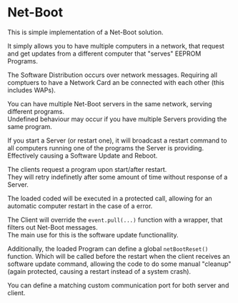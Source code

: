# Net-Boot

This is simple implementation of a Net-Boot solution.

It simply allows you to have multiple computers in a network, that request and get updates from a different computer that "serves" EEPROM Programs.

The Software Distribution occurs over network messages. Requiring all comptuers to have a Network Card an be connected with each other (this includes WAPs).

You can have multiple Net-Boot servers in the same network, serving different programs.  
Undefined behaviour may occur if you have multiple Servers providing the same program.

If you start a Server (or restart one), it will broadcast a restart command to all computers running one of the programs the Server is providing. Effectively causing a Software Update and Reboot.

The clients request a program upon start/after restart.  
They will retry indefinetly after some amount of time without response of a Server.  

The loaded coded will be executed in a protected call, allowing for an automatic computer restart in the case of a error.

The Client will override the `event.pull(...)` function with a wrapper, that filters out Net-Boot messages.  
The main use for this is the software update functionallity.  

Additionally, the loaded Program can define a global `netBootReset()` function. Which will be called before the restart when the client receives an software update command, allowing the code to do some manual "cleanup" (again protected, causing a restart instead of a system crash).

You can define a matching custom communication port for both server and client.
